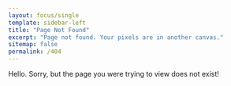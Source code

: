 ```yaml
---
layout: focus/single
template: sidebar-left
title: "Page Not Found"
excerpt: "Page not found. Your pixels are in another canvas."
sitemap: false
permalink: /404
---
```


Hello. Sorry, but the page you were trying to view does not exist!
